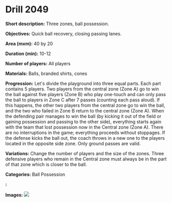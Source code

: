 # Drill 2049

**Short description:**
Three zones, ball possession.

**Objectives:**
Quick ball recovery, closing passing lanes.

**Area (mxm):**
40 by 20

**Duration (min):**
10-12

**Number of players:**
All players

**Materials:**
Balls, branded shirts, cones

**Progression:**
Let's divide the playground into three equal parts. Each part contains 5 players. Two players from the central zone (Zone A) go to win the ball against five players (Zone B) who play one-touch and can only pass the ball to players in Zone C after 7 passes (counting each pass aloud). If this happens, the other two players from the central zone go to win the ball, and the two who failed in Zone B return to the central zone (Zone A). When the defending pair manages to win the ball (by kicking it out of the field or gaining possession and passing to the other side), everything starts again with the team that lost possession now in the Central zone (Zone A). There are no interruptions in the game; everything proceeds without stoppages. If the defense kicks the ball out, the coach throws in a new one to the players located in the opposite side zone. Only ground passes are valid.

**Variations:**
Change the number of players and the size of the zones. Three defensive players who remain in the Central zone must always be in the part of that zone which is closer to the ball.

**Categories:**
Ball Possession

**:**


**Images:**
![](https://www.coachingfutsal.com/\images\93412c7a-f4fd-4ad1-ab10-5816e39cf58f_320.png)

